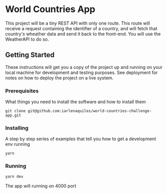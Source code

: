 # World Countries App

This project will be a tiny REST API with only one route. This route will receive a request containing the identifier of a country, and will fetch that country's wheather data and send it back to the front-end. You will use the WeatherAPI to do so.

## Getting Started

These instructions will get you a copy of the project up and running on your local machine for development and testing purposes. See deployment for notes on how to deploy the project on a live system.

### Prerequisites

What things you need to install the software and how to install them

```
git clone git@github.com:iarlenaquiles/world-countries-challenge-app.git
```

### Installing

A step by step series of examples that tell you how to get a development env running


```
yarn
```


### Running

```
yarn dev
```

The app will running on 4000 port
